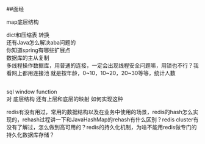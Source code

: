 ##面经


map底层结构
<br>

dict和压缩表 转换
<br>
还有Java怎么解决aba问题的
<br>
你知道spring有哪些扩展点
<br>
数据库的主从复制
<br>
多线程操作数据库，用普通的连接，一定会出现线程安全问题嘛，用锁也不行？我看网上都用连接池
就是按年龄，0~10，10~20，20~30等等，统计人数

<br>
sql  window function 
<br>
对 底层结构  还有上层和底层的映射  如何实现这种
<br>

redis有没有用过，常用的数据结构以及在业务中使用的场景，redis的hash怎么实现的，rehash过程讲一下和JavaHashMap的rehash有什么区别？redis cluster有没有了解过，怎么做到高可用的？redis的持久化机制，为啥不能用redis做专门的持久化数据库存储？